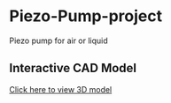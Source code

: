 # Piezo-Pump-project
Piezo pump for air or liquid
## Interactive CAD Model
[Click here to view 3D model](https://aditmehta0.github.io/Piezo-Pump-project/)
